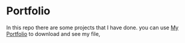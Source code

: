 # Portfolio
In this repo there are some projects that I have done. you can use [My Portfolio]() to download and see my file,
